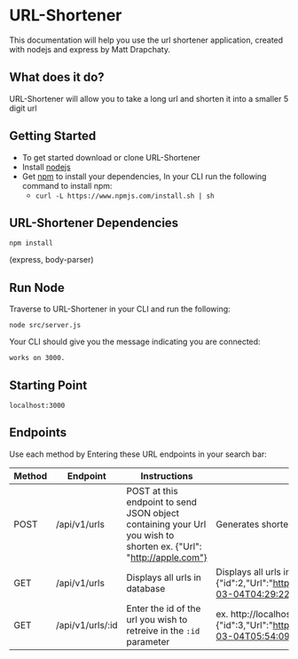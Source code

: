 # **URL-Shortener**

This documentation will help you use the url shortener application, created with nodejs and express by Matt Drapchaty.

## **What does it do?**

URL-Shortener will allow you to take a long url and shorten it into a smaller 5 digit url

## **Getting Started**

* To get started download or clone URL-Shortener
* Install [nodejs](https://nodejs.org/en/) 
* Get [npm](https://www.npmjs.com/package/npm) to install your dependencies, In your CLI run the following command to install npm: 
	* ``` curl -L https://www.npmjs.com/install.sh | sh  ```

## URL-Shortener Dependencies 

``` npm install ```

(express, body-parser)

## **Run Node**

Traverse to URL-Shortener in your CLI and run the following:

```node src/server.js```

Your CLI should give you the message indicating you are connected:

```works on 3000.```

## **Starting Point** 
 
``` localhost:3000 ```

## **Endpoints** 

Use each method by Entering these URL endpoints in your search bar:

Method | Endpoint | Instructions | Result
------ | -------- | -------------| ------
POST | /api/v1/urls | POST at this endpoint to send JSON object containing your Url you wish to shorten ex. {"Url": "http://apple.com"} | Generates shortened url ex. {"Url": "http://apple.com", "shortUrl": "Dee8s"}
GET | /api/v1/urls | Displays all urls in database | Displays all urls in database ex. {"id":2,"Url":"http://google.com","shortUrl":"DPYZk","createdAt":"2017-03-04T04:29:22.000Z","updatedAt":"2017-03-04T06:50:56.000Z"}
GET | /api/v1/urls/:id | Enter the id of the url you wish to retreive in the `:id` parameter | ex. http://localhost:3000/api/v1/urls/3 will retrieve {"id":3,"Url":"http://bannanas.com","shortUrl":"rOoPx","createdAt":"2017-03-04T05:54:09.000Z","updatedAt":"2017-03-04T06:48:18.000Z"}


